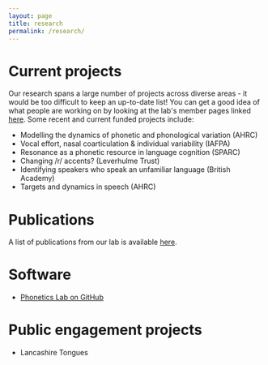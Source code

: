 ```yaml
---
layout: page
title: research
permalink: /research/
---
```



# Current projects

Our research spans a large number of projects across diverse areas - it would be too difficult to keep an up-to-date list! You can get a good idea of what people are working on by looking at the lab's member pages linked [here](people.md). Some recent and current funded projects include:

* Modelling the dynamics of phonetic and phonological variation (AHRC)
* Vocal effort, nasal coarticulation & individual variability (IAFPA)
* Resonance as a phonetic resource in language cognition (SPARC)
* Changing /r/ accents? (Leverhulme Trust)
* Identifying speakers who speak an unfamiliar language (British Academy)
* Targets and dynamics in speech (AHRC)


# Publications

A list of publications from our lab is available [here](http://www.research.lancs.ac.uk/portal/en/organisations/phonetics-lab/publications.html).


# Software 

* [Phonetics Lab on GitHub](https://github.com/phoneticslab)


# Public engagement projects

* Lancashire Tongues

